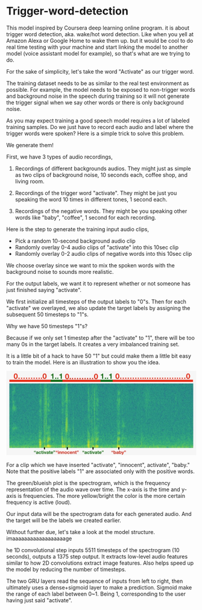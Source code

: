# Trigger-word-detection
This model inspired by Coursera deep learning online program. it is about trigger word detection, aka. wake/hot word detection. Like when you yell at Amazon Alexa or Google Home to wake them up. but it would be cool to do real time testing with your machine and start linking the model to another model (voice assistant model for example), so that's what are we trying to do.


For the sake of simplicity, let's take the word "Activate" as our trigger word. 

The training dataset needs to be as similar to the real test environment as possible. For example, the model needs to be exposed to non-trigger words and background noise in the speech during training so it will not generate the trigger signal when we say other words or there is only background noise.

As you may expect training a good speech model requires a lot of labeled training samples. Do we just have to record each audio and label where the trigger words were spoken? Here is a simple trick to solve this problem.

We generate them!

First, we have 3 types of audio recordings,

1. Recordings of different backgrounds audios. They might just as simple as two clips of background noise, 10 seconds each, coffee shop, and living room.

2. Recordings of the trigger word "activate". They might be just you speaking the word 10 times in different tones, 1 second each.

3. Recordings of the negative words. They might be you speaking other words like "baby", "coffee", 1 second for each recording.

Here is the step to generate the training input audio clips,

- Pick a random 10-second background audio clip 
- Randomly overlay 0-4 audio clips of "activate" into this 10sec clip
- Randomly overlay 0-2 audio clips of negative words into this 10sec clip

We choose overlay since we want to mix the spoken words with the background noise to sounds more realistic.

For the output labels, we want it to represent whether or not someone has just finished saying "activate".

We first initialize all timesteps of the output labels to "0"s. Then for each "activate" we overlayed, we also update the target labels by assigning the subsequent 50 timesteps to "1"s.

Why we have 50 timesteps "1"s?

Because if we only set 1 timestep after the "activate" to "1", there will be too many 0s in the target labels. It creates a very imbalanced training set.

It is a little bit of a hack to have 50 "1" but could make them a little bit easy to train the model. Here is an illustration to show you the idea.

![](Images/data_spectogram.png)

For a clip which we have inserted "activate", "innocent", activate", "baby." Note that the positive labels "1" are associated only with the positive words.

The green/blueish plot is the spectrogram, which is the frequency representation of the audio wave over time. The x-axis is the time and y-axis is frequencies. The more yellow/bright the color is the more certain frequency is active (loud).

Our input data will be the spectrogram data for each generated audio. And the target will be the labels we created earlier.

Without further due, let's take a look at the model structure.
imaaaaaaaaaaaaaaaaaage

he 1D convolutional step inputs 5511 timesteps of the spectrogram (10 seconds), outputs a 1375 step output. It extracts low-level audio features similar to how 2D convolutions extract image features. Also helps speed up the model by reducing the number of timesteps.

The two GRU layers read the sequence of inputs from left to right, then ultimately uses a dense+sigmoid layer to make a prediction. Sigmoid make the range of each label between 0~1. Being 1, corresponding to the user having just said "activate".

